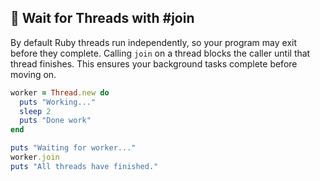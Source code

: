## 🔄 Wait for Threads with #join

By default Ruby threads run independently, so your program may exit before they complete. Calling `join` on a thread blocks the caller until that thread finishes. This ensures your background tasks complete before moving on.

```ruby
worker = Thread.new do
  puts "Working..."
  sleep 2
  puts "Done work"
end

puts "Waiting for worker..."
worker.join
puts "All threads have finished."
```